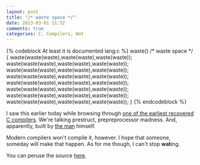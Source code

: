 ```yaml
---
layout: post
title: "/* waste space */"
date: 2013-03-01 11:52
comments: true
categories: C, Compilers, Wat
---
```


{% codeblock At least it is documented lang:c %}
waste()		/* waste space */
{
	waste(waste(waste),waste(waste),waste(waste));
	waste(waste(waste),waste(waste),waste(waste));
	waste(waste(waste),waste(waste),waste(waste));
	waste(waste(waste),waste(waste),waste(waste));
	waste(waste(waste),waste(waste),waste(waste));
	waste(waste(waste),waste(waste),waste(waste));
	waste(waste(waste),waste(waste),waste(waste));
	waste(waste(waste),waste(waste),waste(waste));
}
{% endcodeblock %}

I saw this earlier today while browsing through [one of the earliest recovered C compilers](http://cm.bell-labs.com/cm/cs/who/dmr/primevalC.html).  We're talking prestruct, prepreprocessor madness.  And, apparently, built by [the man](http://en.wikipedia.org/wiki/Dennis_Ritchie) himself.

Modern compilers won't compile it, however.  I hope that someone, someday will make that happen.  As for me though, I can't stop **wat**ing.

You can peruse the source [here](https://github.com/mortdeus/legacy-cc).

